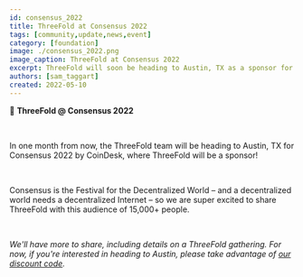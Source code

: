 ```yaml
---
id: consensus_2022
title: ThreeFold at Consensus 2022
tags: [community,update,news,event]
category: [foundation]
image: ./consensus_2022.png
image_caption: ThreeFold at Consensus 2022
excerpt: ThreeFold will soon be heading to Austin, TX as a sponsor for Consensus 2022 by CoinDesk!
authors: [sam_taggart]
created: 2022-05-10
---
```


📣 **ThreeFold @ Consensus 2022**

<br/>

In one month from now, the ThreeFold team will be heading to Austin, TX for Consensus 2022 by CoinDesk, where ThreeFold will be a sponsor!

<br/>

Consensus is the Festival for the Decentralized World – and a decentralized world needs a decentralized Internet – so we are super excited to share ThreeFold with this audience of 15,000+ people.

<br/>

*We'll have more to share, including details on a ThreeFold gathering. For now, if you're interested in heading to Austin, please take advantage of [our discount code](https://events.coindesk.com/consensus2022?promo=a7MsHxui).*
